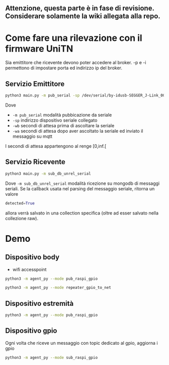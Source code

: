 Attenzione, questa parte è in fase di revisione. Considerare solamente la wiki allegata alla repo.
---

# Come fare una rilevazione con il firmware UniTN

Sia emittitore che ricevente devono poter accedere al broker. -p e -i permettono di impostare porta ed indirizzo ip del broker.

## Servizio Emittitore

```bash
python3 main.py -m pub_serial -sp /dev/serial/by-idusb-SEGGER_J-Link_000760029246-if00 -wb 0 -wa 2
```

Dove

- ```-m pub_serial``` modalità pubbicazione da seriale
- ```-sp``` indirizzo dispositivo seriale collegato
- ```-wb``` secondi di attesa prima di ascoltare la seriale
- ```-wa``` secondi di attesa dopo aver ascoltato la seriale ed inviato il messaggio su mqtt 


I secondi di attesa appartengono al renge [0,inf.[

## Servizio Ricevente

```bash
python3 main.py -m sub_db_unrel_serial
```

Dove ```-m sub_db_unrel_serial``` modalità ricezione su mongodb di messaggi seriali. Se la callback usata nel parsing del messaggio seriale, ritorna un valore 
```python
detected=True
```
allora verrà salvato in una collection specifica (oltre ad esser salvato nella collezione raw).


# Demo

## Dispositivo body
- wifi accesspoint
```bash
python3 -m agent_py --mode pub_raspi_gpio
```
```bash
python3 -m agent_py --mode repeater_gpio_to_net
```
## Dispositivo estremità
```bash
python3 -m agent_py --mode pub_raspi_gpio
```

## Dispositivo gpio

Ogni volta che riceve un messaggio con topic dedicato al gpio, aggiorna i gpio

```bash
python3 -m agent_py --mode sub_raspi_gpio
```
